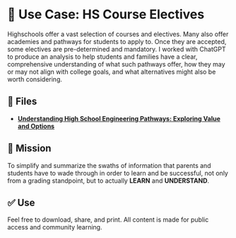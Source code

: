 # 📘 Use Case: HS Course Electives

Highschools offer a vast selection of courses and electives. Many also offer academies and pathways for students to apply to. Once they are accepted, some electives are pre-determined and mandatory. 
I worked with ChatGPT to produce an analysis to help students and families have a clear, comprehensive understanding of what such pathways offer, how they may or may not align with college goals, and what alternatives might also be worth considering.

## 📂 Files

- **[Understanding High School Engineering Pathways: Exploring Value and Options](https://raw.githubusercontent.com/ailiteracyforeveryone/firstlight/main/docs/Augmented-Learning/HS-Course-Electives-Use%20Case/Understanding%20High%20School%20Engineering%20Pathways%20-%20Exploring%20Value%20and%20Options.pdf)**


## 📎 Mission
To simplify and summarize the swaths of information that parents and students have to wade through in order to learn and be successful, not only from a grading standpoint, but to actually **LEARN** and **UNDERSTAND**.

## ✅ Use
Feel free to download, share, and print. All content is made for public access and community learning.
